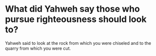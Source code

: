 # What did Yahweh say those who pursue righteousness should look to?

Yahweh said to look at the rock from which you were chiseled and to the quarry from which you were cut.
